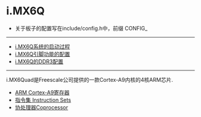 # i.MX6Q

* 关于板子的配置写在include/config.h中，前缀 CONFIG_

---

* [i.MX6Q系统的启动过程](/docs/system_boot.md)
* [i.MX6Q引脚功能的配置](/docs/iomux.md)
* [i.MX6Q的DDR3配置](/docs/mmdc.md)

---

i.MX6Quad是Freescale公司提供的一款Cortex-A9内核的4核ARM芯片.

* [ARM Cortex-A9寄存器](/docs/cortex_a9/cortex_a9.md)
* [指令集 Instruction Sets](/docs/cortex_a9/instruction_sets.md)
* [协处理器Coprocessor](/docs/cortex_a9/coprocessor.md)
